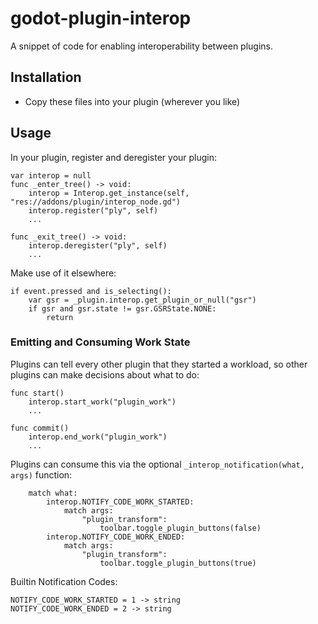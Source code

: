 # godot-plugin-interop
A snippet of code for enabling interoperability between plugins.

## Installation
- Copy these files into your plugin (wherever you like)

## Usage
In your plugin, register and deregister your plugin:

```
var interop = null
func _enter_tree() -> void:
    interop = Interop.get_instance(self, "res://addons/plugin/interop_node.gd")
    interop.register("ply", self)
    ...

func _exit_tree() -> void:
    interop.deregister("ply", self)
    ...
```

Make use of it elsewhere:
```
if event.pressed and is_selecting():
    var gsr = _plugin.interop.get_plugin_or_null("gsr")
    if gsr and gsr.state != gsr.GSRState.NONE:
        return
```

### Emitting and Consuming Work State

Plugins can tell every other plugin that they started a workload, so other plugins can make decisions about what to do:
```
func start()
    interop.start_work("plugin_work")
    ...

func commit()
    interop.end_work("plugin_work")
    ...
```

Plugins can consume this via the optional `_interop_notification(what, args)` function:
```
    match what:
        interop.NOTIFY_CODE_WORK_STARTED:
            match args:
                "plugin_transform":
                    toolbar.toggle_plugin_buttons(false)
        interop.NOTIFY_CODE_WORK_ENDED:
            match args:
                "plugin_transform":
                    toolbar.toggle_plugin_buttons(true)
```

Builtin Notification Codes:
```
NOTIFY_CODE_WORK_STARTED = 1 -> string
NOTIFY_CODE_WORK_ENDED = 2 -> string
```
